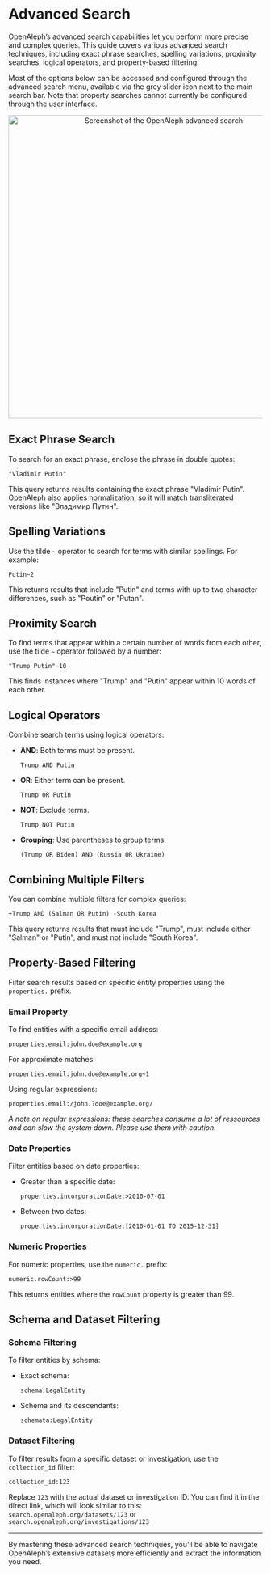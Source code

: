 # Advanced Search

OpenAleph’s advanced search capabilities let you perform more precise and complex queries. This guide covers various advanced search techniques, including exact phrase searches, spelling variations, proximity searches, logical operators, and property-based filtering.

Most of the options below can be accessed and configured through the advanced search menu, available via the grey slider icon next to the main search bar. Note that property searches cannot currently be configured through the user interface.

<div align="center">
  <img src="../../../assets/images/advanced_search.png" alt="Screenshot of the OpenAleph advanced search" width="600"/>
</div>

## Exact Phrase Search

To search for an exact phrase, enclose the phrase in double quotes:

```
"Vladimir Putin"
```

This query returns results containing the exact phrase "Vladimir Putin". OpenAleph also applies normalization, so it will match transliterated versions like "Владимир Путин".

## Spelling Variations

Use the tilde `~` operator to search for terms with similar spellings. For example:

```
Putin~2
```

This returns results that include "Putin" and terms with up to two character differences, such as "Poutin" or "Putan".

## Proximity Search

To find terms that appear within a certain number of words from each other, use the tilde `~` operator followed by a number:

```
"Trump Putin"~10
```

This finds instances where "Trump" and "Putin" appear within 10 words of each other.

## Logical Operators

Combine search terms using logical operators:

- **AND**: Both terms must be present.
  ```
  Trump AND Putin
  ```
- **OR**: Either term can be present.
  ```
  Trump OR Putin
  ```
- **NOT**: Exclude terms.
  ```
  Trump NOT Putin
  ```
- **Grouping**: Use parentheses to group terms.
  ```
  (Trump OR Biden) AND (Russia OR Ukraine)
  ```

## Combining Multiple Filters

You can combine multiple filters for complex queries:

```
+Trump AND (Salman OR Putin) -South Korea
```

This query returns results that must include "Trump", must include either "Salman" or "Putin", and must not include "South Korea".

## Property-Based Filtering

Filter search results based on specific entity properties using the `properties.` prefix.

### Email Property

To find entities with a specific email address:

```
properties.email:john.doe@example.org
```

For approximate matches:

```
properties.email:john.doe@example.org~1
```

Using regular expressions:

```
properties.email:/john.?doe@example.org/
```

*A note on regular expressions: these searches consume a lot of ressources and can slow the system down. Please use them with caution.*

### Date Properties

Filter entities based on date properties:

- Greater than a specific date:
  ```
  properties.incorporationDate:>2010-07-01
  ```
- Between two dates:
  ```
  properties.incorporationDate:[2010-01-01 TO 2015-12-31]
  ```

### Numeric Properties

For numeric properties, use the `numeric.` prefix:

```
numeric.rowCount:>99
```

This returns entities where the `rowCount` property is greater than 99.

## Schema and Dataset Filtering

### Schema Filtering

To filter entities by schema:

- Exact schema:
  ```
  schema:LegalEntity
  ```
- Schema and its descendants:
  ```
  schemata:LegalEntity
  ```

### Dataset Filtering

To filter results from a specific dataset or investigation, use the `collection_id` filter:

```
collection_id:123
```

Replace `123` with the actual dataset or investigation ID. You can find it in the direct link, which will look similar to this: `search.openaleph.org/datasets/123` or `search.openaleph.org/investigations/123`

---

By mastering these advanced search techniques, you’ll be able to navigate OpenAleph’s extensive datasets more efficiently and extract the information you need.
